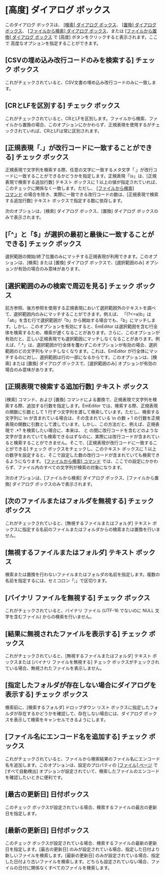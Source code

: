 # \[高度\] ダイアログ ボックス

このダイアログ ボックスは、 [\[検索\] ダイアログ ボックス](../find/index)、 [\[置換\] ダイアログ ボックス](../replace/index)、 [\[ファイルから検索\] ダイアログ ボックス](../find_in_files/index)、または [\[ファイルから置換\] ダイアログ ボックス](../replace_in_files/index) で
\[高度\] ボタンをクリックすると表示されます。ここで 高度なオプションを指定することができます。

## \[CSVの埋め込み改行コードのみを検索する\] チェック ボックス

これがチェックされていると、CSV文書の埋め込み改行コードのみに一致します。

## \[CRとLFを区別する\] チェック ボックス

これがチェックされていると、CRとLFを区別します。ファイルから検索、ファイルから置換の場合、このオプションにかかわらず、正規表現を使用するがチェックされていれば、CRとLFは常に区別されます。

## \[正規表現「.」が改行コードに一致することができる\] チェック ボックス

正規表現で文字列を検索する際、任意の文字に一致するメタ文字「.」が改行コードに一致することができるかどうかを指定します。正規表現「\\s」は、\[正規表現で検索する追加行数\] テキスト ボックスに 1 以上の値が指定されていれば、このチェックに関係なく一致します。ただし、 [\[ファイルから検索\]\
コマンド](../../cmd/search/grep) の場合を除き、実際に一致できる改行コードの数は、\[正規表現で検索する追加行数\] テキスト ボックスで指定する数に依存します。

次のオプションは、\[検索\] ダイアログ ボックス、\[置換\] ダイアログ ボックスのみで表示されます。

## \[「^」と「$」が選択の最初と最後に一致することができる\] チェック ボックス

選択範囲の開始/終了位置のみにマッチする正規表現が利用できます。このオプションは、\[検索\] または \[置換\] ダイアログ ボックスで、\[選択範囲のみ\] オプションが有効の場合のみ意味があります。

## \[選択範囲のみの検索で周辺を見る\] チェック ボックス

前方参照、後方参照を使用する正規表現において選択範囲外のテキストを調べて、選択範囲内のみにマッチすることができます。例えば、 「(?<=a)b」は「ab」を含む行で選択範囲が「b」から開始する場合でも、「b」にマッチします。しかし、このオプションを有効にすると、EmEditor は選択範囲を含む行全体を検索するため、検索が遅くなることがあります。さらに、このオプションが有効だと、正しい正規表現でも選択範囲にマッチしなくなることがあります。例えば、「.\*」は、選択範囲が行全体を覆わずこのオプションが有効の場合、選択範囲のどの文字列もマッチしなくなります。これは、EmEditor が行全体にマッチするのに対し、選択範囲は行の一部になるからです。このオプションは、\[検索\] または \[置換\] ダイアログ ボックスで、\[選択範囲のみ\] オプションが有効の場合のみ意味があります。

## \[正規表現で検索する追加行数\] テキスト ボックス

\[検索\] コマンド、および \[置換\] コマンドによる置換で、正規表現で文字列を検索する際、追加する行数を指定します。EmEditor
では、検索する際、正規表現の関数に引数として 1 行ずつ文字列を渡して検索しています。ただし、検索する文字列に \\n が含まれている場合は、その含まれている
\\n の数 + 1 の行数を正規表現の関数に引数として渡しています。しかし、この方法だと、例えば、正規表現で <td>.\*?</td>
を検索したい場合に、本来は、<td> と </td>
の間に改行コードを含むどのような文字が含まれていても検索できるはずなのに、実際には改行コードが含まれていると検索することができません。そこで、\[正規表現が改行コードに一致することができる\]
チェック ボックスをチェックし、このテキスト ボックスに 1 以上の数字を設定すると、そこで設定した数の改行コードが含まれていても検索できるようになります。 [\[ファイルから検索\] コマンド](../../cmd/search/grep) では、ここでの設定にかかわらず、ファイル内のすべての文字列が検索の対象になります。

次のオプションは、\[ファイルから検索\] ダイアログ ボックス、\[ファイルから置換\] ダイアログ ボックスのみで表示されます。

## \[次のファイルまたはフォルダを無視する\] チェック ボックス

これがチェックされていると、\[無視するファイルまたはフォルダ\] テキスト ボックスに指定する名前のファイルまたはフォルダからの検索または置換を行いません。

## \[無視するファイルまたはフォルダ\] テキスト ボックス

検索または置換を行わないファイルまたはフォルダの名前を指定します。複数の名前を指定するには、セミコロン「;」で区切ります。

## \[バイナリ ファイルを無視する\] チェック ボックス

これがチェックされていると、バイナリ ファイル (UTF-16 でないのに NULL 文字を含むファイル) からの検索を行いません。

## \[結果に無視されたファイルを表示する\] チェック ボックス

これがチェックされていると、\[無視するファイルまたはフォルダ\] テキスト ボックスまたは \[バイナリ ファイルを無視する\] チェック ボックスがチェックされている場合、無視されたファイルを表示しません。

## \[指定したフォルダが存在しない場合にダイアログを表示する\] チェック ボックス

検索前に、\[検索するフォルダ\] ドロップダウン リスト ボックスに指定したフォルダが存在するかどうかを確認して、存在しない場合には、ダイアログ ボックスを表示して検索をキャンセルできるようにします。

## \[ファイル名にエンコード名を追加する\] チェック ボックス

これがチェックされていると、ファイルから検索結果のファイル名にエンコード名を追加します。このオプションは、設定のプロパティの [\[ファイル\] ページ](../properties/file/index) で \[すべて自動検出\] オプションが設定されていて、検索したファイルのエンコードを確認したいときに便利です。

## \[最古の更新日\] 日付ボックス

このチェック ボックスが設定されている場合、検索するファイルの最古の更新日を指定します。

## \[最新の更新日\] 日付ボックス

このチェック ボックスが設定されている場合、検索するファイルの最新の更新日を指定します。\[最古の更新日\] のみが設定されている場合、指定した日付より新しいファイルを検索します。\[最新の更新日\] のみが設定されている場合、指定した日付より古いファイルを検索します。どちらも設定されていない場合、ファイルの日付に関係なくすべてのファイルを検索します。

